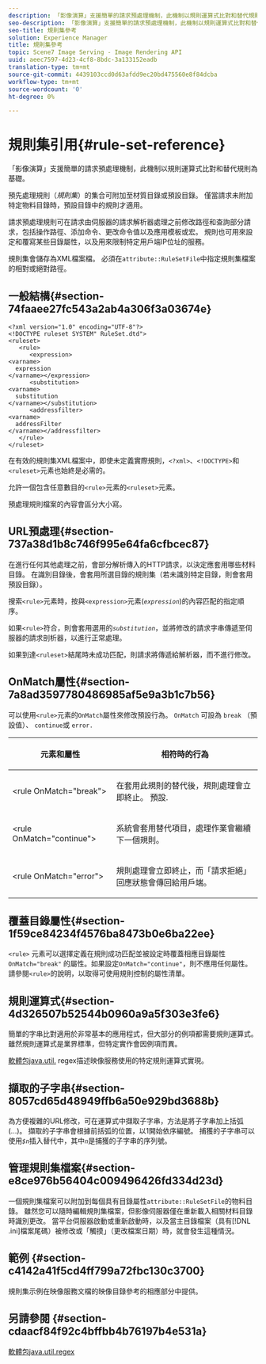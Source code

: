 ```yaml
---
description: 「影像演算」支援簡單的請求預處理機制，此機制以規則運算式比對和替代規則為基礎。
seo-description: 「影像演算」支援簡單的請求預處理機制，此機制以規則運算式比對和替代規則為基礎。
seo-title: 規則集參考
solution: Experience Manager
title: 規則集參考
topic: Scene7 Image Serving - Image Rendering API
uuid: aeec7597-4d23-4cf8-8bdc-3a133152eadb
translation-type: tm+mt
source-git-commit: 4439103ccd0d63afdd9ec20bd475560e8f84dcba
workflow-type: tm+mt
source-wordcount: '0'
ht-degree: 0%

---
```



# 規則集引用{#rule-set-reference}

「影像演算」支援簡單的請求預處理機制，此機制以規則運算式比對和替代規則為基礎。

<!--<a id="section_F44601A65CE1451EAD0A449C66B773CC"></a>-->

預先處理規則（*規則集*）的集合可附加至材質目錄或預設目錄。 僅當請求未附加特定物料目錄時，預設目錄中的規則才適用。

請求預處理規則可在請求由伺服器的請求解析器處理之前修改路徑和查詢部分請求，包括操作路徑、添加命令、更改命令值以及應用模板或宏。 規則也可用來設定和覆寫某些目錄屬性，以及用來限制特定用戶端IP位址的服務。

規則集會儲存為XML檔案檔。 必須在`attribute::RuleSetFile`中指定規則集檔案的相對或絕對路徑。

## 一般結構{#section-74faaee27fc543a2ab4a306f3a03674e}

```
<?xml version="1.0" encoding="UTF-8"?>
<!DOCTYPE ruleset SYSTEM" RuleSet.dtd">
<ruleset>
   <rule>
      <expression>
<varname>
  expression
</varname></expression>
      <substitution>
<varname>
  substitution
</varname></substitution>
      <addressfilter>
<varname>
  addressFilter
</varname></addressfilter>
   </rule>
</ruleset>
```

在有效的規則集XML檔案中，即使未定義實際規則，`<?xml>`、`<!DOCTYPE>`和`<ruleset>`元素也始終是必需的。

允許一個包含任意數目的`<rule>`元素的`<ruleset>`元素。

預處理規則檔案的內容會區分大小寫。

## URL預處理{#section-737a38d1b8c746f995e64fa6cfbcec87}

在進行任何其他處理之前，會部分解析傳入的HTTP請求，以決定應套用哪些材料目錄。 在識別目錄後，會套用所選目錄的規則集（若未識別特定目錄，則會套用預設目錄）。

搜索`<rule>`元素時，按與`<expression>`元素(*`expression`*)的內容匹配的指定順序。

如果`<rule>`符合，則會套用選用的&#x200B;*`substitution`*，並將修改的請求字串傳遞至伺服器的請求剖析器，以進行正常處理。

如果到達`<ruleset>`結尾時未成功匹配，則請求將傳遞給解析器，而不進行修改。

## OnMatch屬性{#section-7a8ad3597780486985af5e9a3b1c7b56}

可以使用`<rule>`元素的`OnMatch`屬性來修改預設行為。 `OnMatch` 可設為 `break` （預設值）、 `continue`或  `error.`

<table id="table_4CABF55B33854A128D5F326B31C6C397"> 
 <thead> 
  <tr> 
   <th colname="col1" class="entry"> <p>元素和屬性 </p> </th> 
   <th colname="col2" class="entry"> <p>相符時的行為 </p> </th> 
  </tr> 
 </thead>
 <tbody> 
  <tr> 
   <td colname="col1"> <p><span class="codeph"> &lt;rule OnMatch="break"&gt;</span> </p> </td> 
   <td colname="col2"> <p>在套用此規則的替代後，規則處理會立即終止。 預設. </p> </td> 
  </tr> 
  <tr> 
   <td colname="col1"> <p><span class="codeph"> &lt;rule OnMatch="continue"&gt;</span> </p> </td> 
   <td colname="col2"> <p>系統會套用替代項目，處理作業會繼續下一個規則。 </p> </td> 
  </tr> 
  <tr> 
   <td colname="col1"> <p><span class="codeph"> &lt;rule OnMatch="error"&gt;</span> </p> </td> 
   <td colname="col2"> <p>規則處理會立即終止，而「請求拒絕」回應狀態會傳回給用戶端。 </p> </td> 
  </tr> 
 </tbody> 
</table>

## 覆蓋目錄屬性{#section-1f59ce84234f4576ba8473b0e6ba22ee}

`<rule>` 元素可以選擇定義在規則成功匹配並被設定時覆蓋相應目錄屬性 `OnMatch="break"` 的屬性。如果設定`OnMatch="continue"`，則不應用任何屬性。 請參閱`<rule>`的說明，以取得可使用規則控制的屬性清單。

## 規則運算式{#section-4d326507b52544b0960a9a5f303e3fe6}

簡單的字串比對適用於非常基本的應用程式，但大部分的例項都需要規則運算式。 雖然規則運算式是業界標準，但特定實作會因例項而異。

[軟體包java.util.](https://www2.cs.duke.edu/csed/java/jdk1.4.2/docs/api/) regex描述映像服務使用的特定規則運算式實現。

## 擷取的子字串{#section-8057cd65d48949ffb6a50e929bd3688b}

為方便複雜的URL修改，可在運算式中擷取子字串，方法是將子字串加上括弧(...)。 擷取的子字串會根據前括弧的位置，以1開始依序編號。 捕獲的子字串可以使用&#x200B;*`$n`*&#x200B;插入替代中，其中&#x200B;*`n`*&#x200B;是捕獲的子字串的序列號。

## 管理規則集檔案{#section-e8ce976b56404c009496426fd334d23d}

一個規則集檔案可以附加到每個具有目錄屬性`attribute::RuleSetFile`的物料目錄。 雖然您可以隨時編輯規則集檔案，但影像伺服器僅在重新載入相關材料目錄時識別更改。 當平台伺服器啟動或重新啟動時，以及當主目錄檔案（具有[!DNL .ini]檔案尾碼）被修改或「觸摸」（更改檔案日期）時，就會發生這種情況。

## 範例 {#section-c4142a41f5cd4ff799a72fbc130c3700}

規則集示例在映像服務文檔的映像目錄參考的相應部分中提供。

## 另請參閱 {#section-cdaacf84f92c4bffbb4b76197b4e531a}

[軟體包java.util.regex](https://www2.cs.duke.edu/csed/java/jdk1.4.2/docs/api/)
